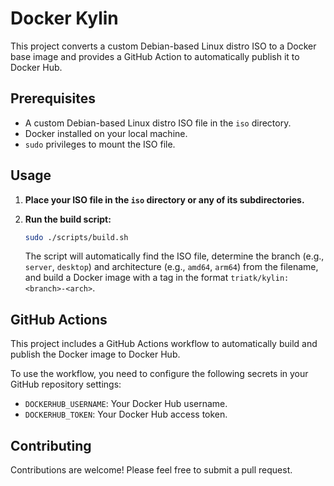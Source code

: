 
# Docker Kylin

This project converts a custom Debian-based Linux distro ISO to a Docker base image and provides a GitHub Action to automatically publish it to Docker Hub.

## Prerequisites

- A custom Debian-based Linux distro ISO file in the `iso` directory.
- Docker installed on your local machine.
- `sudo` privileges to mount the ISO file.

## Usage

1. **Place your ISO file in the `iso` directory or any of its subdirectories.**

2. **Run the build script:**

   ```bash
   sudo ./scripts/build.sh
   ```

   The script will automatically find the ISO file, determine the branch (e.g., `server`, `desktop`) and architecture (e.g., `amd64`, `arm64`) from the filename, and build a Docker image with a tag in the format `triatk/kylin:<branch>-<arch>`.

## GitHub Actions

This project includes a GitHub Actions workflow to automatically build and publish the Docker image to Docker Hub.

To use the workflow, you need to configure the following secrets in your GitHub repository settings:

- `DOCKERHUB_USERNAME`: Your Docker Hub username.
- `DOCKERHUB_TOKEN`: Your Docker Hub access token.

## Contributing

Contributions are welcome! Please feel free to submit a pull request.
